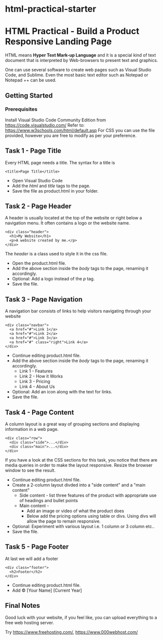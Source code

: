 # html-practical-starter
# HTML Practical - Build a Product Responsive Landing Page

HTML means **Hyper Text Mark-up Language** and it is a special kind of text document
that is interpreted by Web-browsers to present text and graphics. 

One can use several software to create web pages such as Visual Studio Code, and Sublime.
Even the most basic text editor such as Notepad or Notepad ++ can be used. 

## Getting Started

### Prerequisites

Install Visual Studio Code Community Edition from https://code.visualstudio.com/
Refer to: https://www.w3schools.com/html/default.asp 
For CSS you can use the file provided, however you are free to modify as per your preference.

## Task 1 - Page Title

Every HTML page needs a title. The syntax for a title is 
```
<title>Page Title</title>
```
* Open Visual Studio Code
* Add the *html* and *title* tags to the page.
* Save the file as product.html in your folder.

## Task 2 - Page Header

A header is usually located at the top of the website or right below a navigation menu. 
It often contains a logo or the website name. 

```
<div class="header">
  <h1>My Website</h1>
  <p>A website created by me.</p>
</div>
```
The *header* is a class used to style it in the css file. 

* Open the product.html file.
* Add the  above section inside the *body* tags to the page, renaming it accordingly. 
* Optional: Add a logo instead of the *p* tag.
* Save the file.

## Task 3 - Page Navigation

A navigation bar consists of links to help visitors navigating through your website

```
<div class="navbar">
  <a href="#">Link 1</a>
  <a href="#">Link 2</a>
  <a href="#">Link 3</a>
  <a href="#" class="right">Link 4</a>
</div>
```

* Continue editing product.html file.
* Add the  above section inside the *body* tags to the page, renaming it accordingly.
    * Link 1 - Features
    * Link 2 - How it Works
    * Link 3 - Pricing
    * Link 4 - About Us
* Optional: Add an icon along with the text for links.
* Save the file.

## Task 4 - Page Content

A column layout is a great way of grouping sections and displaying information in a web page.

```
<div class="row">
  <div class="side">...</div>
  <div class="main">...</div>
</div>
```

If you have a look at the CSS sections for this task, you notice that there are media queries in order to make the layout responsive. Resize the browser window to see the result.

* Continue editing product.html file.
* Create a 2-column layout divded into a "side content" and a "main content"
    * Side content - list three features of the product with appropriate use of headings and bullet points
    * Main content - 
        * Add an image or video of what the product does
        * Below add the pricing options using table or divs. Using divs will allow the page to
        remain responsive.
* Optional: Experiment with various layout i.e. 1 column or 3 column etc..
* Save the file.

## Task 5 - Page Footer

At last we will add a footer
```
<div class="footer">
  <h2>Footer</h2>
</div>
```

* Continue editing product.html file.
* Add © [Your Name] [Current Year]

## Final Notes

Good luck with your website, if you feel like, you can upload everything to a free web hosting server.

Try https://www.freehosting.com/, https://www.000webhost.com/ 

